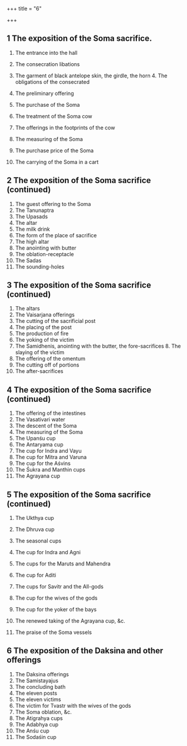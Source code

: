 +++
title = "6"

+++

## 1 The exposition of the Soma sacrifice.
1. The entrance into the hall
2. The consecration libations
3. The garment of black antelope skin, the girdle, the horn 4. The obligations of the consecrated
5. The preliminary offering
6. The purchase of the Soma
7. The treatment of the Soma cow
8. The offerings in the footprints of the cow

9. The measuring of the Soma
10. The purchase price of the Soma
11. The carrying of the Soma in a cart

## 2 The exposition of the Soma sacrifice (continued)
1. The guest offering to the Soma
2. The Tanunaptra
3. The Upasads
4. The altar
5. The milk drink
6. The form of the place of sacrifice
7. The high altar
8. The anointing with butter
9. The oblation-receptacle
10. The Sadas
11. The sounding-holes

## 3 The exposition of the Soma sacrifice (continued)
1. The altars
2. The Vaisarjana offerings
3. The cutting of the sacrificial post
4. The placing of the post
5. The production of fire
6. The yoking of the victim
7. The Samidhenis, anointing with the butter, the fore-sacrifices 8. The slaying of the victim
9. The offering of the omentum
10. The cutting off of portions
11. The after-sacrifices

## 4 The exposition of the Soma sacrifice (continued)
1. The offering of the intestines
2. The Vasativari water
3. The descent of the Soma
4. The measuring of the Soma
5. The Upanśu cup
6. The Antaryama cup
7. The cup for Indra and Vayu
8. The cup for Mitra and Varuna
9. The cup for the Aśvins
10. The Śukra and Manthin cups
11. The Agrayana cup

## 5 The exposition of the Soma sacrifice (continued)
1. The Ukthya cup
2. The Dhruva cup
3. The seasonal cups
4. The cup for Indra and Agni
5. The cups for the Maruts and Mahendra
6. The cup for Aditi
7. The cups for Savitr and the All-gods
8. The cup for the wives of the gods

9. The cup for the yoker of the bays
10. The renewed taking of the Agrayana cup, &c.
11. The praise of the Soma vessels

## 6 The exposition of the Daksina and other offerings
1. The Daksina offerings
2. The Samistayajus
3. The concluding bath
4. The eleven posts
5. The eleven victims
6. The victim for Tvastr with the wives of the gods
7. The Soma oblation, &c.
8. The Atigrahya cups
9. The Adabhya cup
10. The Anśu cup
11. The Sodaśin cup